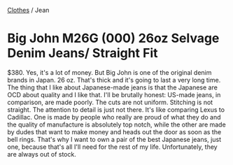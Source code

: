 <head>
    <link rel="stylesheet" type="text/css" media="all" href="/style.css">
</head>

[Clothes](index.md) / Jean

# Big John M26G (000) 26oz Selvage Denim Jeans/ Straight Fit

$380. Yes, it's a lot of money. But Big John is one of the original denim brands in Japan. 26 oz. That's thick and it's going to last a very long time. The thing that I like about Japanese-made jeans is that the Japanese are OCD about quality and I like that. I'll be brutally honest: US-made jeans, in comparison, are made poorly. The cuts are not uniform. Stitching is not straight. The attention to detail is just not there. It's like comparing Lexus to Cadillac. One is made by people who really are proud of what they do and the quality of manufacture is absolutely top notch, while the other are made by dudes that want to make money and heads out the door as soon as the bell rings. That's why I want to own a pair of the best Japanese jeans, just one, because that's all I'll need for the rest of my life. Unfortunately, they are always out of stock.